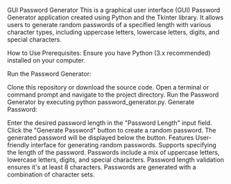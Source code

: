 GUI Password Generator This is a graphical user interface (GUI) Password Generator application created using Python and the Tkinter library. It allows users to generate random passwords of a specified length with various character types, including uppercase letters, lowercase letters, digits, and special characters.

How to Use Prerequisites: Ensure you have Python (3.x recommended) installed on your computer.

Run the Password Generator:

Clone this repository or download the source code. Open a terminal or command prompt and navigate to the project directory. Run the Password Generator by executing python password_generator.py. Generate Password:

Enter the desired password length in the "Password Length" input field. Click the "Generate Password" button to create a random password. The generated password will be displayed below the button. Features User-friendly interface for generating random passwords. Supports specifying the length of the password. Passwords include a mix of uppercase letters, lowercase letters, digits, and special characters. Password length validation ensures it's at least 8 characters. Passwords are generated with a combination of character sets.
